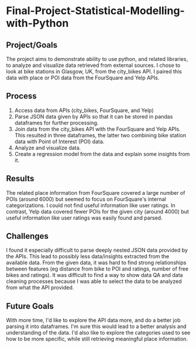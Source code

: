 # Final-Project-Statistical-Modelling-with-Python

## Project/Goals
The project aims to demonstrate ability to use python, and related libraries, to analyze and visualize data retrieved from external sources. I chose to look at bike stations in Glasgow, UK, from the city_bikes API. I paired this data with place or POI data from the FourSquare and Yelp APIs. 

## Process
1. Access data from APIs (city_bikes, FourSquare, and Yelp)
2. Parse JSON data given by APIs so that it can be stored in pandas dataframes for further processing.
3.  Join data from the city_bikes API with the FourSquare and Yelp APIs. This resulted in three dataframes, the latter two combining bike station data with Point of Interest (POI) data.
4. Analyze and visualize data.
5. Create a regression model from the data and explain some insights from it.

## Results
The related place information from FourSquare covered a large number of POIs (around 6000) but seemed to focus on FourSquare's internal categorizations. I could not find useful information like user ratings. In contrast, Yelp data covered fewer POIs for the given city (around 4000) but useful information like user ratings was easily found and parsed. 

## Challenges 
I found it especially difficult to parse deeply nested JSON data provided by the APIs. This lead to possibly less data/insights extracted from the available data. From the given data, it was hard to find strong relationships between features (eg distance from bike to POI and ratings, number of free bikes and ratings).
It was difficult to find a way to show data QA and data cleaning processes because I was able to select the data to be analyzed from what the API provided.

## Future Goals
With more time, I'd like to explore the API data more, and do a better job parsing it into dataframes. I'm sure this would lead to a better analysis and understanding of the data. I'd also like to explore the categories used to see how to be more specific, while still retrieving meaningful place information.